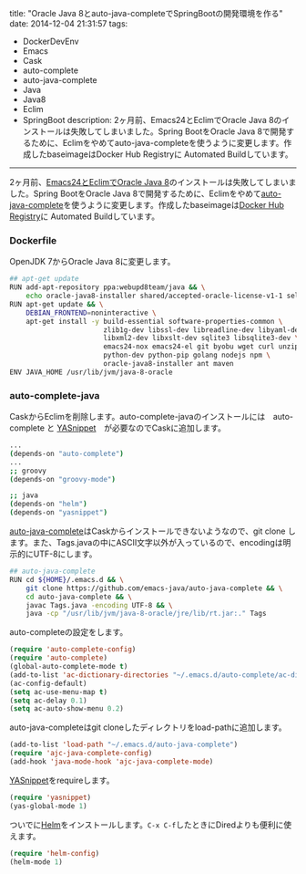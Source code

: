 title: "Oracle Java 8とauto-java-completeでSpringBootの開発環境を作る"
date: 2014-12-04 21:31:57
tags:
 - DockerDevEnv
 - Emacs
 - Cask
 - auto-complete
 - auto-java-complete
 - Java
 - Java8
 - Eclim
 - SpringBoot
description: 2ヶ月前、Emacs24とEclimでOracle Java 8のインストールは失敗してしまいました。Spring BootをOracle Java 8で開発するために、Eclimをやめてauto-java-completeを使うように変更します。作成したbaseimageはDocker Hub Registryに Automated Buildしています。

---

2ヶ月前、[Emacs24とEclimでOracle Java 8](/2014/10/06/docker-devenv-emacs24-eclim-java8-failed-spring-boot/)のインストールは失敗してしまいました。Spring BootをOracle Java 8で開発するために、Eclimをやめて[auto-java-complete](https://github.com/emacs-java/auto-java-complete)を使うように変更します。作成したbaseimageは[Docker Hub Registry](https://registry.hub.docker.com/u/masato/baseimage/)に Automated Buildしています。

<!-- more -->

### Dockerfile

OpenJDK 7からOracle Java 8に変更します。

``` bash  ~/docker_apps/baseimage/Dockerfile
## apt-get update
RUN add-apt-repository ppa:webupd8team/java && \
    echo oracle-java8-installer shared/accepted-oracle-license-v1-1 select true | /usr/bin/debconf-set-selections
RUN apt-get update && \
    DEBIAN_FRONTEND=noninteractive \
    apt-get install -y build-essential software-properties-common \
                       zlib1g-dev libssl-dev libreadline-dev libyaml-dev \
                       libxml2-dev libxslt-dev sqlite3 libsqlite3-dev \
                       emacs24-nox emacs24-el git byobu wget curl unzip tree \
                       python-dev python-pip golang nodejs npm \
                       oracle-java8-installer ant maven
ENV JAVA_HOME /usr/lib/jvm/java-8-oracle
```

### auto-complete-java

CaskからEclimを削除します。auto-complete-javaのインストールには　auto-complete と [YASnippet](https://github.com/capitaomorte/yasnippet)　が必要なのでCaskに追加します。

``` bash ~/docker_apps/baseimage/dotfiles/.emacs.d/Cask
...
(depends-on "auto-complete")
...
;; groovy
(depends-on "groovy-mode")

;; java
(depends-on "helm")
(depends-on "yasnippet")
```

[auto-java-complete](https://github.com/emacs-java/auto-java-complete)はCaskからインストールできないようなので、git clone します。また、Tags.javaの中にASCII文字以外が入っているので、encodingは明示的にUTF-8にします。

``` bash  ~/docker_apps/baseimage/Dockerfile
## auto-java-complete
RUN cd ${HOME}/.emacs.d && \
    git clone https://github.com/emacs-java/auto-java-complete && \
    cd auto-java-complete && \
    javac Tags.java -encoding UTF-8 && \
    java -cp "/usr/lib/jvm/java-8-oracle/jre/lib/rt.jar:." Tags
```

auto-completeの設定をします。

``` el  ~/docker_apps/baseimage/dotfiles/.emacs.d/inits/04-auto-complete.el
(require 'auto-complete-config)
(require 'auto-complete)
(global-auto-complete-mode t)
(add-to-list 'ac-dictionary-directories "~/.emacs.d/auto-complete/ac-dict")
(ac-config-default)
(setq ac-use-menu-map t)
(setq ac-delay 0.1)
(setq ac-auto-show-menu 0.2)
```

auto-java-completeはgit cloneしたディレクトリをload-pathに追加します。

``` el  ~/docker_apps/baseimage/dotfiles/.emacs.d/inits/07-auto-java-complete.el
(add-to-list 'load-path "~/.emacs.d/auto-java-complete")
(require 'ajc-java-complete-config)
(add-hook 'java-mode-hook 'ajc-java-complete-mode)
```

[YASnippet](https://github.com/capitaomorte/yasnippet)をrequireします。

``` el  ~/docker_apps/baseimage/dotfiles/.emacs.d/inits/08-yasnippet.el
(require 'yasnippet)
(yas-global-mode 1)
```

ついでに[Helm](https://github.com/emacs-helm/helm)をインストールします。`C-x C-f`したときにDiredよりも便利に使えます。

``` el  ~/docker_apps/baseimage/dotfiles/.emacs.d/inits/09-helm.el
(require 'helm-config)
(helm-mode 1)
```